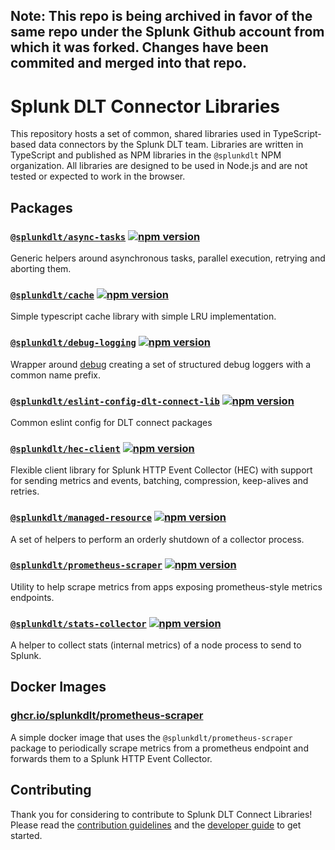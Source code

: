 ## Note: This repo is being archived in favor of the same repo under the Splunk Github account from which it was forked. Changes have been commited and merged into that repo.

# Splunk DLT Connector Libraries

This repository hosts a set of common, shared libraries used in TypeScript-based data connectors by the Splunk DLT team. Libraries are written in TypeScript and published as NPM libraries in the `@splunkdlt` NPM organization. All libraries are designed to be used in Node.js and are not tested or expected to work in the browser.

## Packages

<!-- PACKAGE-LIST -->

### [`@splunkdlt/async-tasks`](./packages/async-tasks) [![npm version](https://badge.fury.io/js/%40splunkdlt%2Fasync-tasks.svg)](https://npm.im/%40splunkdlt%2Fasync-tasks)

Generic helpers around asynchronous tasks, parallel execution, retrying and aborting them.

### [`@splunkdlt/cache`](./packages/cache) [![npm version](https://badge.fury.io/js/%40splunkdlt%2Fcache.svg)](https://npm.im/%40splunkdlt%2Fcache)

Simple typescript cache library with simple LRU implementation.

### [`@splunkdlt/debug-logging`](./packages/debug-logging) [![npm version](https://badge.fury.io/js/%40splunkdlt%2Fdebug-logging.svg)](https://npm.im/%40splunkdlt%2Fdebug-logging)

Wrapper around [debug](https://yarnpkg.com/en/package/debug) creating a set of structured debug loggers with a common name prefix.

### [`@splunkdlt/eslint-config-dlt-connect-lib`](./packages/eslint-config) [![npm version](https://badge.fury.io/js/%40splunkdlt%2Feslint-config-dlt-connect-lib.svg)](https://npm.im/%40splunkdlt%2Feslint-config-dlt-connect-lib)

Common eslint config for DLT connect packages

### [`@splunkdlt/hec-client`](./packages/hec-client) [![npm version](https://badge.fury.io/js/%40splunkdlt%2Fhec-client.svg)](https://npm.im/%40splunkdlt%2Fhec-client)

Flexible client library for Splunk HTTP Event Collector (HEC) with support for sending metrics and events, batching, compression, keep-alives and retries.

### [`@splunkdlt/managed-resource`](./packages/managed-resource) [![npm version](https://badge.fury.io/js/%40splunkdlt%2Fmanaged-resource.svg)](https://npm.im/%40splunkdlt%2Fmanaged-resource)

A set of helpers to perform an orderly shutdown of a collector process.

### [`@splunkdlt/prometheus-scraper`](./packages/prometheus-scraper) [![npm version](https://badge.fury.io/js/%40splunkdlt%2Fprometheus-scraper.svg)](https://npm.im/%40splunkdlt%2Fprometheus-scraper)

Utility to help scrape metrics from apps exposing prometheus-style metrics endpoints.

### [`@splunkdlt/stats-collector`](./packages/stats-collector) [![npm version](https://badge.fury.io/js/%40splunkdlt%2Fstats-collector.svg)](https://npm.im/%40splunkdlt%2Fstats-collector)

A helper to collect stats (internal metrics) of a node process to send to Splunk.

<!-- PACKAGE-LIST-END -->

## Docker Images

<!-- DOCKER-IMAGE-LIST -->

### [ghcr.io/splunkdlt/prometheus-scraper](./docker/prometheus-scraper-standalone)

A simple docker image that uses the `@splunkdlt/prometheus-scraper` package to periodically scrape metrics from a prometheus endpoint and forwards them to a Splunk HTTP Event Collector.

<!-- DOCKER-IMAGE-LIST-END -->

## Contributing

Thank you for considering to contribute to Splunk DLT Connect Libraries! Please read the [contribution guidelines](./CONTRIBUTING.md) and the [developer guide](./DEVELOPING.md) to get started.
